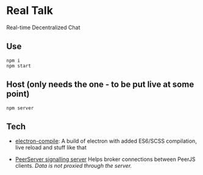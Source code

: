 # Real Talk

Real-time Decentralized Chat

## Use

    npm i
    npm start

## Host (only needs the one - to be put live at some point)

    npm server

## Tech

* [electron-compile](https://github.com/electron-userland/electron-compile): A build of electron with added ES6/SCSS compilation, live reload and stuff like that

* [PeerServer signalling server](peerjs-server) Helps broker connections between PeerJS clients. _Data is not proxied through the server._
